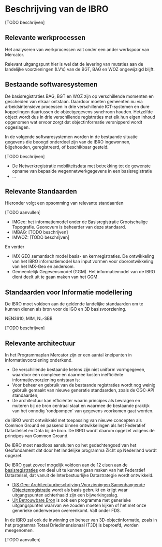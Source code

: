 # Beschrijving van de IBRO

[TODO beschrijven]

## Relevante werkprocessen
Het analyseren van werkprocessen valt onder een ander werkspoor van Mercator. 

Relevant uitgangspunt hier is wel dat de levering van mutaties aan de landelijke voorzieningen (LV’s) van de BGT, BAG en WOZ ongewijzigd blijft.

## Bestaande softwaresystemen

De basisregistraties BAG, BGT en WOZ zijn op verschillende momenten en gescheiden van elkaar ontstaan. Daardoor moeten gemeenten nu via arbeidsintensieve processen in drie verschillende ICT-systemen en dure koppelingen daartussen de objectgegevens synchroon houden. Hetzelfde object wordt dus in drie verschillende registraties met elk hun eigen inhoud opgenomen wat ervoor zorgt dat objectinformatie versnipperd wordt opgeslagen.

In de volgende softwaresystemen worden in de bestaande situatie gegevens die beoogd onderdeel zijn van de IBRO ingewonnen, bijgehouden, geregistreerd, of beschikbaar gesteld.

[TODO beschrijven]

- De Netwerkregistratie mobiliteitsdata met betrekking tot de gewenste opname van bepaalde wegennetwerkgegevens in een basisregistratie
- ...

## Relevante Standaarden

Hieronder volgt een opsomming van relevante standaarden

[TODO aanvullen]

- IMGeo:  het informatiemodel onder de Basisregistratie Grootschalige Topografie.
Geonovum is beheerder van deze standaard.
- IMBAG: [TODO beschrijven]
- IMWOZ: [TODO beschrijven]

En verder
- IMX GEO semantisch model basis- en kernregistraties. De ontwikkeling van het IBRO informatiemodel kan input vormen voor doorontwikkeling van het IMX-Geo en andersom.
- Gemeentelijk Gegevensmodel (GGM). Het informatiemodel van de IBRO dient deelt uit te
gaan maken van het GGM.

##  Standaarden voor Informatie modellering

De IBRO moet voldoen aan de geldende landelijke standaarden om te kunnen dienen als bron
voor de IGO en 3D basisvoorziening.

NEN3610, MIM, NL-SBB 

[TODO beschrijven]

## Relevante architectuur

In het Programmaplan Mercator zijn er een aantal knelpunten in informatievoorziening onderkend.
- De verschillende bestaande ketens zijn niet uniform vormgegeven, waardoor een complexe en
daarmee kosten inefficiënte informatievoorziening ontstaan is;
- Voor beheer en gebruik van de bestaande registraties wordt nog weinig gebruik gemaakt van
nieuwe generatie standaarden, zoals de OGC-API standaarden;
- De architectuur kan efficiënter waarin principes als bevragen en muteren bij de bron centraal staat
en waarmee de bestaande praktijk van het onnodig ‘rondpompen’ van gegevens voorkomen gaat
worden.

de IBRO wordt ontwikkeld met toepassing van nieuwe concepten als Common Ground en passend binnen ontwikkelingen als het Federatief Datastelsel en Data bij de bron. De IBRO wordt daarom opgezet volgens de principes van Common Ground.

De IBRO moet naadloos aansluiten op het gedachtengoed van het Geofundament dat door het
landelijke programma Zicht op Nederland wordt opgezet.

De IBRO gaat zoveel mogelijk voldoen aan de [12 eisen aan de basisregistraties](https://www.digitaleoverheid.nl/overzicht-van-alle-onderwerpen/stelsel-van-basisregistraties/12-eisen-stelsel-van-basisregistraties/) om deel uit te kunnen gaan maken van het Federatief Datastelsel, dat vanuit de Interbestuurlijke Datastrategie
wordt ontwikkeld.

- [DiS Geo: Architectuurbeschrijving Voorzieningen Samenhangende Objectenregistratie](https://docs.geostandaarden.nl/disgeo/arch/) wordt als basis gebruikt en krijgt waar uitgangspunten achterhaald zijn een bijwerkingsslag.
- [Uit Betrouwbare Bron](https://website-digilab-overheid-nl-research-uit-betrouw-e1f39021ce924c.gitlab.io/) is ook een programma met generieke uitgangspunten waarvan we zouden moeten kijken of het met onze generieke onderwerpen overeenkomt. Valt onder FDS. 

In de IBRO zal ook de inwinning en beheer van 3D-objectinformatie, zoals in het programma
Totaal Driedimensionaal (T3D) is beproefd, worden meegenomen.

[TODO aanvullen]